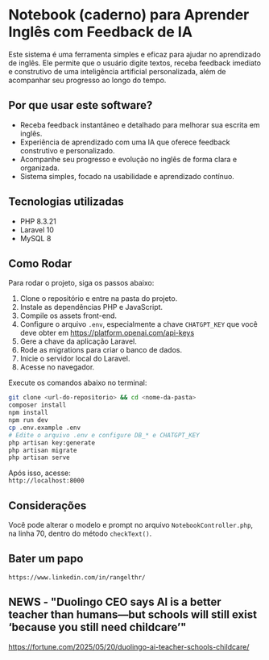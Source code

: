 # Notebook (caderno) para Aprender Inglês com Feedback de IA

Este sistema é uma ferramenta simples e eficaz para ajudar no aprendizado de inglês. Ele permite que o usuário digite textos, receba feedback imediato e construtivo de uma inteligência artificial personalizada, além de acompanhar seu progresso ao longo do tempo.

## Por que usar este software?

- Receba feedback instantâneo e detalhado para melhorar sua escrita em inglês.
- Experiência de aprendizado com uma IA que oferece feedback construtivo e personalizado.
- Acompanhe seu progresso e evolução no inglês de forma clara e organizada.
- Sistema simples, focado na usabilidade e aprendizado contínuo.

## Tecnologias utilizadas

- PHP 8.3.21  
- Laravel 10  
- MySQL 8  

## Como Rodar

Para rodar o projeto, siga os passos abaixo:

1. Clone o repositório e entre na pasta do projeto.  
2. Instale as dependências PHP e JavaScript.  
3. Compile os assets front-end.  
4. Configure o arquivo `.env`, especialmente a chave `CHATGPT_KEY` que você deve obter em https://platform.openai.com/api-keys  
5. Gere a chave da aplicação Laravel.  
6. Rode as migrations para criar o banco de dados.  
7. Inicie o servidor local do Laravel.  
8. Acesse no navegador.

Execute os comandos abaixo no terminal:

```bash
git clone <url-do-repositorio> && cd <nome-da-pasta>
composer install
npm install
npm run dev
cp .env.example .env
# Edite o arquivo .env e configure DB_* e CHATGPT_KEY
php artisan key:generate
php artisan migrate
php artisan serve
```

Após isso, acesse:  
`http://localhost:8000`

## Considerações

Você pode alterar o modelo e prompt no arquivo `NotebookController.php`, na linha 70, dentro do método `checkText()`.


## Bater um papo
`https://www.linkedin.com/in/rangelthr/`


## NEWS - "Duolingo CEO says AI is a better teacher than humans—but schools will still exist ‘because you still need childcare’"
https://fortune.com/2025/05/20/duolingo-ai-teacher-schools-childcare/